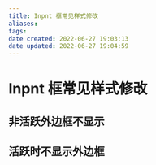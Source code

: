 ```yaml
---
title: Inpnt 框常见样式修改
aliases: 
tags: 
date created: 2022-06-27 19:03:13
date updated: 2022-06-27 19:04:59
---
```


# Inpnt 框常见样式修改

## 非活跃外边框不显示

## 活跃时不显示外边框

## 
